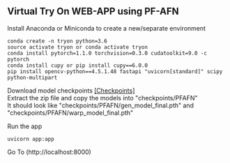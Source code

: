## Virtual Try On WEB-APP using PF-AFN

Install Anaconda or Miniconda to create a new/separate environment
```
conda create -n tryon python=3.6
source activate tryon or conda activate tryon
conda install pytorch=1.1.0 torchvision=0.3.0 cudatoolkit=9.0 -c pytorch
conda install cupy or pip install cupy==6.0.0
pip install opencv-python==4.5.1.48 fastapi "uvicorn[standard]" scipy python-multipart
```

Download model checkpoints [[Checkpoints]](https://drive.google.com/file/d/1_a0AiN8Y_d_9TNDhHIcRlERz3zptyYWV/view?usp=sharing)  
Extract the zip file and copy the models into "checkpoints/PFAFN"  
It should look like "checkpoints/PFAFN/gen_model_final.pth" and "checkpoints/PFAFN/warp_model_final.pth"

Run the app
```
uvicorn app:app
```
Go To (http://localhost:8000)

